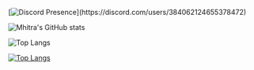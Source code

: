 [![Discord Presence](https://lanyard-profile-readme.vercel.app/api/384062124655378472?theme=dark&bg=809ecf&animated=true&hideDiscrim=false&borderRadius=30px&idleMessage=Muhtemelen%20başka%20bir%20şey%20yapıyor%20...)](https://discord.com/users/384062124655378472)

![Mhitra's GitHub stats](https://github-readme-stats.vercel.app/api?username=Mhitra&show_icons=true)

![Top Langs](https://github-readme-stats.vercel.app/api/top-langs/?username=Mhitra&size_weight=0.5&count_weight=0.5)

[![Top Langs](https://github-readme-stats.vercel.app/api/top-langs/?username=Mhitra&layout=donut)](https://github.com/anuraghazra/github-readme-stats)
